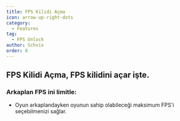 ```yaml
---
title: FPS Kilidi Açma
icon: arrow-up-right-dots
category:
  - Features
tag:
  - FPS Unlock
author: Schvis
order: 8
---
```


## FPS Kilidi Açma, FPS kilidini açar işte.
### Arkaplan FPS ini limitle:
- Oyun arkaplandayken oyunun sahip olabileceği maksimum FPS'i seçebilmenizi sağlar.
